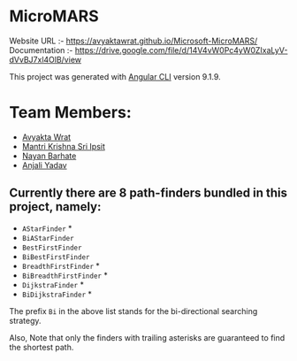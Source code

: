 # MicroMARS
Website URL :- https://avyaktawrat.github.io/Microsoft-MicroMARS/
Documentation :- https://drive.google.com/file/d/14V4vW0Pc4yW0ZIxaLyV-dVvBJ7xl4OlB/view

This project was generated with [Angular CLI](https://github.com/angular/angular-cli) version 9.1.9.

# Team Members:
*  [Avyakta Wrat](https://github.com/avyaktawrat)
*  [Mantri Krishna Sri Ipsit](https://github.com/Ipsit1234)
*  [Nayan Barhate](https://github.com/nayan0037)
*  [Anjali Yadav](https://github.com/anjaliyadav3008)

## Currently there are 8 path-finders bundled in this project, namely:

*  `AStarFinder` *
*  `BiAStarFinder`
*  `BestFirstFinder`
*  `BiBestFirstFinder`
*  `BreadthFirstFinder` * 
*  `BiBreadthFirstFinder` *
*  `DijkstraFinder` *
*  `BiDijkstraFinder` *

The prefix `Bi` in the above list stands for the bi-directional searching strategy.

Also, Note that only the finders with trailing asterisks are guaranteed to find the shortest path.
